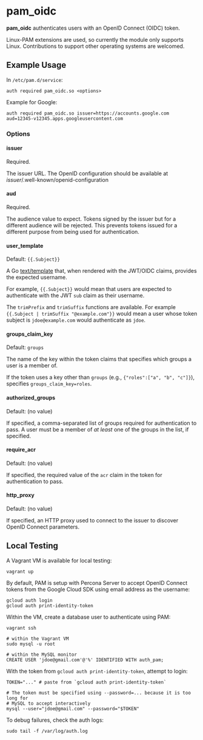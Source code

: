 # pam\_oidc

**pam_oidc** authenticates users with an OpenID Connect (OIDC) token.

Linux-PAM extensions are used, so currently the module only supports Linux. Contributions to support other operating systems are welcomed.

## Example Usage

In `/etc/pam.d/service`:

```
auth required pam_oidc.so <options>
```

Example for Google:

```
auth required pam_oidc.so issuer=https://accounts.google.com aud=12345-v12345.apps.googleusercontent.com
```

### Options

#### issuer

Required.

The issuer URL. The OpenID configuration should be available at _issuer_/.well-known/openid-configuration

#### aud

Required.

The audience value to expect. Tokens signed by the issuer but for a different audience will be rejected. This prevents tokens issued for a different purpose from being used for authentication.

#### user\_template

Default: `{{.Subject}}`

A Go [text/template](http://pkg.go.dev/text/template) that, when rendered with the JWT/OIDC claims, provides the expected username.

For example, `{{.Subject}}` would mean that users are expected to authenticate with the JWT `sub` claim as their username.

The `trimPrefix` and `trimSuffix` functions are available. For example `{{.Subject | trimSuffix "@example.com"}}` would mean a user whose token subject is `jdoe@example.com` would authenticate as `jdoe`.

#### groups\_claim\_key

Default: `groups`

The name of the key within the token claims that specifies which groups a user is a member of.

If the token uses a key other than `groups` (e.g., `{"roles":["a", "b", "c"]}`), specifies `groups_claim_key=roles`.

#### authorized\_groups

Default: (no value)

If specified, a comma-separated list of groups required for authentication to pass. A user must be a member of _at least_ one of the groups in the list, if specified.

#### require\_acr

Default: (no value)

If specified, the required value of the `acr` claim in the token for authentication to pass.

#### http\_proxy

Default: (no value)

If specified, an HTTP proxy used to connect to the issuer to discover OpenID Connect parameters.

## Local Testing

A Vagrant VM is available for local testing:

```
vagrant up
```

By default, PAM is setup with Percona Server to accept OpenID Connect tokens from the Google Cloud SDK using email address as the username:

```
gcloud auth login
gcloud auth print-identity-token
```

Within the VM, create a database user to authenticate using PAM:

```
vagrant ssh

# within the Vagrant VM
sudo mysql -u root

# within the MySQL monitor
CREATE USER 'jdoe@gmail.com'@'%' IDENTIFIED WITH auth_pam;
```

With the token from `gcloud auth print-identity-token`, attempt to login:

```
TOKEN="..." # paste from `gcloud auth print-identity-token`

# The token must be specified using --password=... because it is too long for
# MySQL to accept interactively
mysql --user="jdoe@gmail.com" --password="$TOKEN"
```

To debug failures, check the auth logs:

```
sudo tail -f /var/log/auth.log
```
